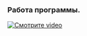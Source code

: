 ### Работа программы.

[![Смотрите video](https://raw.githubusercontent.com/username/repository/branch/path/to/thumbnail.jpg)](https:\\raw.githubusercontent.com\BlackbirdXX\C_CourseWork\blob\main\img\work.mp4)

